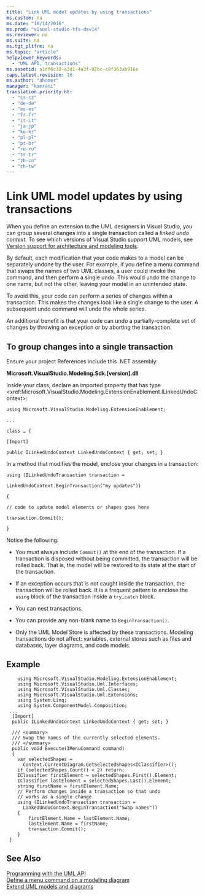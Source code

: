 ```yaml
---
title: "Link UML model updates by using transactions"
ms.custom: na
ms.date: "10/14/2016"
ms.prod: "visual-studio-tfs-dev14"
ms.reviewer: na
ms.suite: na
ms.tgt_pltfrm: na
ms.topic: "article"
helpviewer_keywords: 
  - "UML API, transactions"
ms.assetid: a1df6c38-a3d1-4a3f-82bc-c8f363ab916e
caps.latest.revision: 16
ms.author: "ahomer"
manager: "kamrani"
translation.priority.ht: 
  - "cs-cz"
  - "de-de"
  - "es-es"
  - "fr-fr"
  - "it-it"
  - "ja-jp"
  - "ko-kr"
  - "pl-pl"
  - "pt-br"
  - "ru-ru"
  - "tr-tr"
  - "zh-cn"
  - "zh-tw"
---
```

# Link UML model updates by using transactions
When you define an extension to the UML designers in Visual Studio, you can group several changes into a single transaction called a *linked undo context*. To see which versions of Visual Studio support UML models, see [Version support for architecture and modeling tools](../modeling/what-s-new-for-design-in-visual-studio.md#VersionSupport).  
  
 By default, each modification that your code makes to a model can be separately undone by the user. For example, if you define a menu command that swaps the names of two UML classes, a user could invoke the command, and then perform a single undo. This would undo the change to one name, but not the other, leaving your model in an unintended state.  
  
 To avoid this, your code can perform a series of changes within a transaction. This makes the changes look like a single change to the user. A subsequent undo command will undo the whole series.  
  
 An additional benefit is that your code can undo a partially-complete set of changes by throwing an exception or by aborting the transaction.  
  
## To group changes into a single transaction  
 Ensure your project References include this .NET assembly:  
  
 **Microsoft.VisualStudio.Modeling.Sdk.[version].dll**  
  
 Inside your class, declare an imported property that has type \<xref:Microsoft.VisualStudio.Modeling.ExtensionEnablement.ILinkedUndoContext>:  
  
 `using Microsoft.VisualStudio.Modeling.ExtensionEnablement;`  
  
 `...`  
  
 `class … {`  
  
 `[Import]`  
  
 `public ILinkedUndoContext LinkedUndoContext { get; set; }`  
  
 In a method that modifies the model, enclose your changes in a transaction:  
  
 `using (ILinkedUndoTransaction transaction =`  
  
 `LinkedUndoContext.BeginTransaction("my updates"))`  
  
 `{`  
  
 `// code to update model elements or shapes goes here`  
  
 `transaction.Commit();`  
  
 `}`  
  
 Notice the following:  
  
-   You must always include `Commit()` at the end of the transaction. If a transaction is disposed without being committed, the transaction will be rolled back. That is, the model will be restored to its state at the start of the transaction.  
  
-   If an exception occurs that is not caught inside the transaction, the transaction will be rolled back. It is a frequent pattern to enclose the `using` block of the transaction inside a `try…catch` block.  
  
-   You can nest transactions.  
  
-   You can provide any non-blank name to `BeginTransaction()`.  
  
-   Only the UML Model Store is affected by these transactions. Modeling transactions do not affect: variables, external stores such as files and databases, layer diagrams, and code models.  
  
## Example  
  
```  
    using Microsoft.VisualStudio.Modeling.ExtensionEnablement;  
    using Microsoft.VisualStudio.Uml.Interfaces;  
    using Microsoft.VisualStudio.Uml.Classes;  
    using Microsoft.VisualStudio.Uml.Extensions;  
    using System.Linq;  
    using System.ComponentModel.Composition;  
 ...  
  [Import]  
  public ILinkedUndoContext LinkedUndoContext { get; set; }  
  
  /// <summary>  
  /// Swap the names of the currently selected elements.  
  /// </summary>  
  public void Execute(IMenuCommand command)  
  {  
    var selectedShapes =  
      Context.CurrentDiagram.GetSelectedShapes<IClassifier>();  
    if (selectedShapes.Count() < 2) return;  
    IClassifier firstElement = selectedShapes.First().Element;  
    IClassifier lastElement = selectedShapes.Last().Element;  
    string firstName = firstElement.Name;  
    // Perform changes inside a transaction so that undo  
    // works as a single change.  
    using (ILinkedUndoTransaction transaction =   
      LinkedUndoContext.BeginTransaction("Swap names"))  
    {  
        firstElement.Name = lastElement.Name;  
        lastElement.Name = firstName;  
        transaction.Commit();  
    }  
 }  
```  
  
## See Also  
 [Programming with the UML API](../modeling/programming-with-the-uml-api.md)   
 [Define a menu command on a modeling diagram](../modeling/define-a-menu-command-on-a-modeling-diagram.md)   
 [Extend UML models and diagrams](../modeling/extend-uml-models-and-diagrams.md)